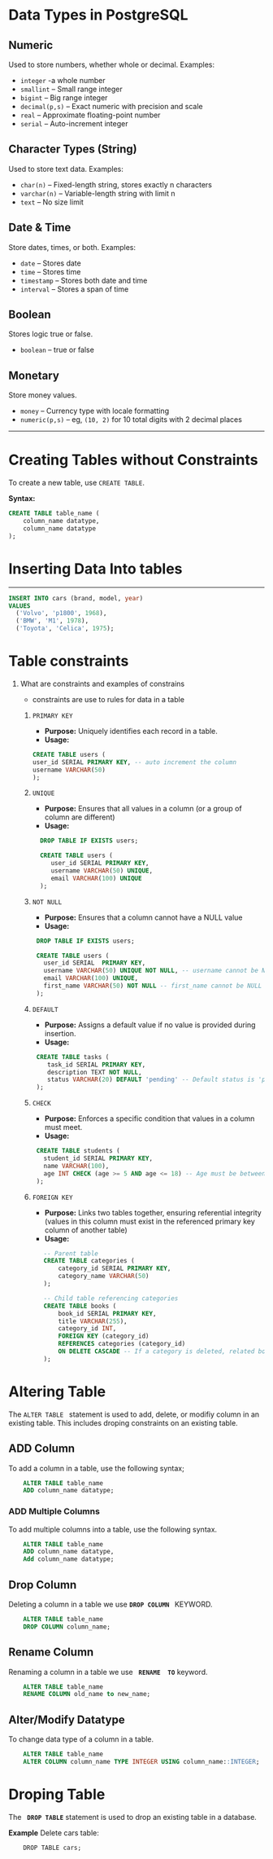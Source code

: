 # Data Types in PostgreSQL

## Numeric

Used to store numbers, whether whole or decimal. Examples:

- `integer` -a whole number
- `smallint` – Small range integer
- `bigint` – Big range integer
- `decimal(p,s)` – Exact numeric with precision and scale
- `real` – Approximate floating-point number
- `serial` – Auto-increment integer

## Character Types (String)

Used to store text data. Examples:

- `char(n)` – Fixed-length string, stores exactly n characters
- `varchar(n)` – Variable-length string with limit n
- `text` – No size limit

## Date & Time

Store dates, times, or both. Examples:

- `date` – Stores date
- `time` – Stores time
- `timestamp` – Stores both date and time
- `interval` – Stores a span of time

## Boolean

Stores logic true or false.

- `boolean` – true or false

## Monetary

Store money values.

- `money` – Currency type with locale formatting
- `numeric(p,s)` – eg, `(10, 2)` for 10 total digits with 2 decimal places

---

# Creating Tables without Constraints

To create a new table, use `CREATE TABLE`.

**Syntax:**

```sql
CREATE TABLE table_name (
    column_name datatype,
    column_name datatype
);
```

# Inserting Data Into tables

---

```sql
INSERT INTO cars (brand, model, year)
VALUES
  ('Volvo', 'p1800', 1968),
  ('BMW', 'M1', 1978),
  ('Toyota', 'Celica', 1975);
```

# Table constraints

1.  What are constraints and examples of constrains

    - constraints are use to rules for data in a table

    1. `PRIMARY KEY`

       - **Purpose:** Uniquely identifies each record in a table.
       - **Usage:**

       ```SQL
       CREATE TABLE users (
       user_id SERIAL PRIMARY KEY, -- auto increment the column
       username VARCHAR(50)
       );
       ```

    2. `UNIQUE`

       - **Purpose:** Ensures that all values in a column (or a group of column are different)
       - **Usage:**

       ```SQL
         DROP TABLE IF EXISTS users;

         CREATE TABLE users (
            user_id SERIAL PRIMARY KEY,
            username VARCHAR(50) UNIQUE,
            email VARCHAR(100) UNIQUE
         );
       ```

    3. `NOT NULL`

       - **Purpose:** Ensures that a column cannot have a NULL value
       - **Usage:**

       ```SQL
        DROP TABLE IF EXISTS users;

        CREATE TABLE users (
          user_id SERIAL  PRIMARY KEY,
          username VARCHAR(50) UNIQUE NOT NULL, -- username cannot be NULL
          email VARCHAR(100) UNIQUE,
          first_name VARCHAR(50) NOT NULL -- first_name cannot be NULL
        );
       ```

    4. `DEFAULT`

       - **Purpose:** Assigns a default value if no value is provided during insertion.
       - **Usage:**

       ```SQL
        CREATE TABLE tasks (
           task_id SERIAL PRIMARY KEY,
           description TEXT NOT NULL,
           status VARCHAR(20) DEFAULT 'pending' -- Default status is 'pending'
        );
       ```

    5. `CHECK`

       - **Purpose:** Enforces a specific condition that values in a column must meet.
       - **Usage:**

       ```SQL
        CREATE TABLE students (
          student_id SERIAL PRIMARY KEY,
          name VARCHAR(100),
          age INT CHECK (age >= 5 AND age <= 18) -- Age must be between 5 and 18
        );
       ```

    6. `FOREIGN KEY`

       - **Purpose:** Links two tables together, ensuring referential integrity (values in this column must exist in the referenced primary key column of another table)
       - **Usage:**

       ```SQL
          -- Parent table
          CREATE TABLE categories (
              category_id SERIAL PRIMARY KEY,
              category_name VARCHAR(50)
          );

          -- Child table referencing categories
          CREATE TABLE books (
              book_id SERIAL PRIMARY KEY,
              title VARCHAR(255),
              category_id INT,
              FOREIGN KEY (category_id)
              REFERENCES categories (category_id)
              ON DELETE CASCADE -- If a category is deleted, related books are also deleted
          );
       ```

# Altering Table

The `ALTER TABLE ` statement is used to add, delete, or modifiy column in an existing table. This includes droping constraints on an existing table.

## ADD Column

To add a column in a table, use the following syntax;

```sql
    ALTER TABLE table_name
    ADD column_name datatype;
```

### ADD Multiple Columns

To add multiple columns into a table, use the following syntax.

```sql
    ALTER TABLE table_name
    ADD column_name datatype,
    Add column_name datatype;
```

## Drop Column

Deleting a column in a table we use <b>`DROP COLUMN ` </b> KEYWORD.

```sql
    ALTER TABLE table_name
    DROP COLUMN column_name;
```

## Rename Column

Renaming a column in a table we use <b>` RENAME  TO`</b> keyword.

```sql
    ALTER TABLE table_name
    RENAME COLUMN old_name to new_name;
```

## Alter/Modify Datatype

To change data type of a column in a table.

```sql
    ALTER TABLE table_name
    ALTER COLUMN column_name TYPE INTEGER USING column_name::INTEGER;
```

# Droping Table

The <b>` DROP TABLE`</b> statement is used to drop an existing table in a database.

**Example**
Delete cars table:

```
    DROP TABLE cars;
```
